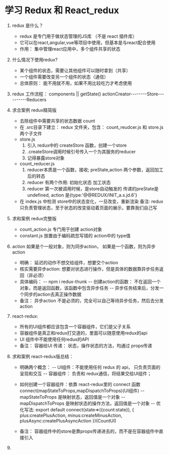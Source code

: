 #  学习 Redux 和 React_redux 
1. redux 是什么？
    - redux 是专门用于做状态管理的JS库 （不是 react 插件库）
    - 它可以在react,angular,vue等项目中使用，但基本是与react配合使用
    - 作用： 集中管理react应用中，多个组件共享的状态
2. 什么情况下使用redux?
    - 某个组件的状态，需要让其他组件可以随时拿到（共享）
    - 一个组件需要改变另一个组件的状态（通信）
    - 总体原则： 能不用就不用，如果不用比较吃力才考虑使用
3. redux 工作流程：
                        components
                            || getState()
       actionCreator--------Store----------Reducers

4.  求合案例 redux精简版
    - 去除组件中需要共享的状态数据 count
    - 在 .src目录下建立： redux 文件夹，包含： count_reudcer.js 和 store.js 两个子文件
    - store.js
        1) 引入 redux中的 createStore 函数，创建一个store
        2) .createStore调用时候引号传入一个为其服务的reducer
        3) 记得暴露store对象
    - count_reducer.js
        1) reducer本质是一个函数，接收; preState,action 两个参数，返回加工后的转态
        2) reducer 有两个作用: 初始化状态 加工状态
        3) reducer 第一次被调用时候，是store自动触发的
            传递的preState是 undefined, action 是{type:'@@REDUX/INIT_a.s.jd.6'}
    - 在 index.js 中检测 store中的状态变化，一旦改变，重新渲染<App/>
       备注: redux只负责管理状态，至于状态的改变驱动着页面的展示，要靠我们自己写
5. 求和案例 redux完整版
    - count_action.js 专门用于创建 action对象
    - constant.js 放置由于编码疏忽写错的 action中的 type值
6. action 如果是个一般对象，则为同步action， 如果是一个函数，则为异步action
    - 明确： 延迟的动作不想交给组件，想要交个action
    - 核实需要异步action: 想要对状态进行操作，但是具体的数据靠异步任务返回（非必须）
    - 具体编码：
        -- npm i redux-thunk
        -- 创建action的函数： 不在返回一个对象，而是返回函数，该函数中包含异步任务
        -- 异步任务结束后，分发一个同步的action去真正操作数据
    - 备注： 异步action 不是必须的，完全可以自己等待异步任务，然后去分发action
7. react-redux:
    - 所有的UI组件都应该包含一个容器组件，它们是父子关系
    - 容器组件是真正和redux打交道的，里面可以随意使用redux的api
    - UI 组件中不能使用任何redux的API
    - 备注： 容器给UI 传递： 状态，操作状态的方法，均通过 props传递
8. 求和案例 react-redux版总结：
    - 明确两个概念：
        -- UI组件：不能使用任何 redux 的 api， 只负责页面的呈现和交互
        -- 容器组件： 负责和 redux通信，将结果交给UI组件；
    - 如何创建一个容器组件：依靠 react-redux里的 connect 函数
        connect(mapStateToProps,mapDispatchToProps)(UI组件)
        -- mapStateToProps 是映射状态，返回值是一个对象
        -- mapDispatchToProps 是映射状态的操作方法，返回值是一个对象
        -- 优化写法: 
        export default connect(state=>({count:state}),
                                {   plus:createPlusAction,
                                    minus:createMinusAction,
                                    plusAsync:createPlusAsyncAction
                                })(CountUI)


    - 备注： 容器组件中的store是靠props传递进去的，而不是在容器组件中直接引入 
9. 
                            
          